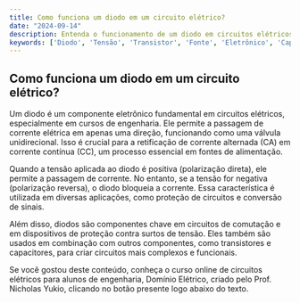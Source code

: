 ```yaml
---
title: Como funciona um diodo em um circuito elétrico?
date: "2024-09-14"
description: Entenda o funcionamento de um diodo em circuitos elétricos e sua importância nos cursos de engenharia.
keywords: ['Diodo', 'Tensão', 'Transistor', 'Fonte', 'Eletrônico', 'Capacitor']
---
```


## Como funciona um diodo em um circuito elétrico?

Um diodo é um componente eletrônico fundamental em circuitos elétricos, especialmente em cursos de engenharia. Ele permite a passagem de corrente elétrica em apenas uma direção, funcionando como uma válvula unidirecional. Isso é crucial para a retificação de corrente alternada (CA) em corrente contínua (CC), um processo essencial em fontes de alimentação.

Quando a tensão aplicada ao diodo é positiva (polarização direta), ele permite a passagem de corrente. No entanto, se a tensão for negativa (polarização reversa), o diodo bloqueia a corrente. Essa característica é utilizada em diversas aplicações, como proteção de circuitos e conversão de sinais.

Além disso, diodos são componentes chave em circuitos de comutação e em dispositivos de proteção contra surtos de tensão. Eles também são usados em combinação com outros componentes, como transistores e capacitores, para criar circuitos mais complexos e funcionais.

Se você gostou deste conteúdo, conheça o curso online de circuitos elétricos para alunos de engenharia, Domínio Elétrico, criado pelo Prof. Nicholas Yukio, clicando no botão presente logo abaixo do texto.